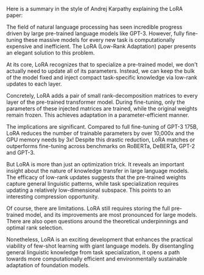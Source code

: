 Here is a summary in the style of Andrej Karpathy explaining the LoRA paper:

The field of natural language processing has seen incredible progress driven by large pre-trained language models like GPT-3. However, fully fine-tuning these massive models for every new task is computationally expensive and inefficient. The LoRA (Low-Rank Adaptation) paper presents an elegant solution to this problem.

At its core, LoRA recognizes that to specialize a pre-trained model, we don't actually need to update all of its parameters. Instead, we can keep the bulk of the model fixed and inject compact task-specific knowledge via low-rank updates to each layer.

Concretely, LoRA adds a pair of small rank-decomposition matrices to every layer of the pre-trained transformer model. During fine-tuning, only the parameters of these injected matrices are trained, while the original weights remain frozen. This achieves adaptation in a parameter-efficient manner.

The implications are significant. Compared to full fine-tuning of GPT-3 175B, LoRA reduces the number of trainable parameters by over 10,000x and the GPU memory needs by 3x! Despite this drastic reduction, LoRA matches or outperforms fine-tuning across benchmarks on RoBERTa, DeBERTa, GPT-2 and GPT-3.

But LoRA is more than just an optimization trick. It reveals an important insight about the nature of knowledge transfer in large language models. The efficacy of low-rank updates suggests that the pre-trained weights capture general linguistic patterns, while task specialization requires updating a relatively low-dimensional subspace. This points to an interesting compression opportunity.

Of course, there are limitations. LoRA still requires storing the full pre-trained model, and its improvements are most pronounced for large models. There are also open questions around the theoretical underpinnings and optimal rank selection.

Nonetheless, LoRA is an exciting development that enhances the practical viability of few-shot learning with giant language models. By disentangling general linguistic knowledge from task specialization, it opens a path towards more computationally efficient and environmentally sustainable adaptation of foundation models.